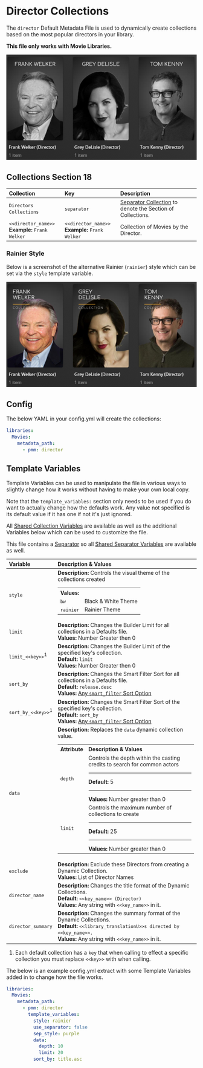# Director Collections

The `director` Default Metadata File is used to dynamically create collections based on the most popular directors in your library.

**This file only works with Movie Libraries.**

![](../images/director1.png)

## Collections Section 18

| Collection                                         | Key                                                | Description                                                                 |
|:---------------------------------------------------|:---------------------------------------------------|:----------------------------------------------------------------------------|
| `Directors Collections`                            | `separator`                                        | [Separator Collection](../separators) to denote the Section of Collections. |
| `<<director_name>>`<br>**Example:** `Frank Welker` | `<<director_name>>`<br>**Example:** `Frank Welker` | Collection of Movies by the Director.                                       |

### Rainier Style

Below is a screenshot of the alternative Rainier (`rainier`) style which can be set via the `style` template variable.

![](../images/director2.png)

## Config

The below YAML in your config.yml will create the collections:

```yaml
libraries:
  Movies:
    metadata_path:
      - pmm: director
```

## Template Variables

Template Variables can be used to manipulate the file in various ways to slightly change how it works without having to make your own local copy.

Note that the `template_variables:` section only needs to be used if you do want to actually change how the defaults work. Any value not specified is its default value if it has one if not it's just ignored.

All [Shared Collection Variables](../collection_variables) are available as well as the additional Variables below which can be used to customize the file.

This file contains a [Separator](../separators) so all [Shared Separator Variables](../separators.md#shared-separator-variables) are available as well.

| Variable                      | Description & Values                                                                                                                                                                                                                                                                                                                                                                                                                                                                                                                               |
|:------------------------------|:---------------------------------------------------------------------------------------------------------------------------------------------------------------------------------------------------------------------------------------------------------------------------------------------------------------------------------------------------------------------------------------------------------------------------------------------------------------------------------------------------------------------------------------------------|
| `style`                       | **Description:** Controls the visual theme of the collections created<table class="clearTable"><tr><th>Values:</th></tr><tr><td><code>bw</code></td><td>Black & White Theme</td></tr><tr><td><code>rainier</code></td><td>Rainier Theme</td></tr></table>                                                                                                                                                                                                                                                                                          |
| `limit`                       | **Description:** Changes the Builder Limit for all collections in a Defaults file.<br>**Values:** Number Greater then 0                                                                                                                                                                                                                                                                                                                                                                                                                            |
| `limit_<<key>>`<sup>1</sup>   | **Description:** Changes the Builder Limit of the specified key's collection.<br>**Default:** `limit`<br>**Values:** Number Greater then 0                                                                                                                                                                                                                                                                                                                                                                                                         |
| `sort_by`                     | **Description:** Changes the Smart Filter Sort for all collections in a Defaults file.<br>**Default:** `release.desc`<br>**Values:** [Any `smart_filter` Sort Option](../../metadata/builders/smart.md#sort-options)                                                                                                                                                                                                                                                                                                                               |
| `sort_by_<<key>>`<sup>1</sup> | **Description:** Changes the Smart Filter Sort of the specified key's collection.<br>**Default:** `sort_by`<br>**Values:** [Any `smart_filter` Sort Option](../../metadata/builders/smart.md#sort-options)                                                                                                                                                                                                                                                                                                                                         |
| `data`                        | **Description:** Replaces the `data` dynamic collection value.<table class="clearTable"><tr><th>Attribute</th><th>Description & Values</th></tr><tr><td><code>depth</code></td><td>Controls the depth within the casting credits to search for common actors<hr><strong>Default:</strong> 5<hr><strong>Values:</strong> Number greater than 0</td></tr><tr><td><code>limit</code></td><td>Controls the maximum number of collections to create<hr><strong>Default:</strong> 25<hr><strong>Values:</strong> Number greater than 0</td></tr></table> |
| `exclude`                     | **Description:** Exclude these Directors from creating a Dynamic Collection.<br>**Values:** List of Director Names                                                                                                                                                                                                                                                                                                                                                                                                                                 |
| `director_name`               | **Description:** Changes the title format of the Dynamic Collections.<br>**Default:** `<<key_name>> (Director)`<br>**Values:** Any string with `<<key_name>>` in it.                                                                                                                                                                                                                                                                                                                                                                               |
| `director_summary`            | **Description:** Changes the summary format of the Dynamic Collections.<br>**Default:** `<<library_translationU>>s directed by <<key_name>>.`<br>**Values:** Any string with `<<key_name>>` in it.                                                                                                                                                                                                                                                                                                                                                 |

1. Each default collection has a `key` that when calling to effect a specific collection you must replace `<<key>>` with when calling.

The below is an example config.yml extract with some Template Variables added in to change how the file works.

```yaml
libraries:
  Movies:
    metadata_path:
      - pmm: director
        template_variables:
          style: rainier
          use_separator: false
          sep_style: purple
          data:
            depth: 10
            limit: 20
          sort_by: title.asc
```